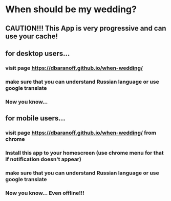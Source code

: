 # When should be my wedding?

## CAUTION!!! This App is very progressive and can use your cache!

## for desktop users...
### visit page https://dbaranoff.github.io/when-wedding/
### make sure that you can understand Russian language or use google translate
### Now you know...

## for mobile users...
### visit page https://dbaranoff.github.io/when-wedding/ from chrome
### Install this app to your homescreen (use chrome menu for that if notification doesn't appear)
### make sure that you can understand Russian language or use google translate
### Now you know... Even offline!!!
